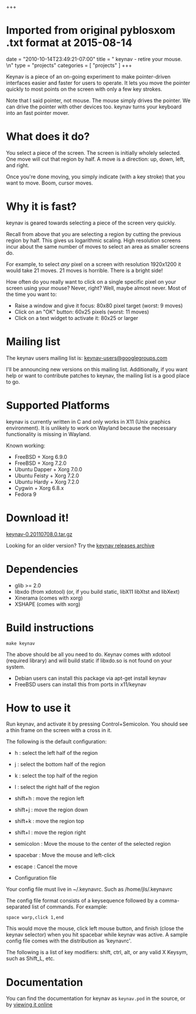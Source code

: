 +++
# Imported from original pyblosxom .txt format at 2015-08-14
date = "2010-10-14T23:49:21-07:00"
title = " keynav  -  retire your mouse. \n"
type = "projects"
categories = [ "projects" ]
+++

Keynav is a piece of an on-going experiment to
make pointer-driven interfaces easier and faster for users to operate. It
lets you move the pointer quickly to most points on the screen with only a
few key strokes.

Note that I said pointer, not mouse. The mouse simply drives the pointer.
We can drive the pointer with other devices too. keynav turns your keyboard
into an fast pointer mover.

# What does it do?

You select a piece of the screen. The screen is initially wholely selected.
One move will cut that region by half. A move is a direction: up, down,
left, and right.

Once you're done moving, you simply indicate (with a key stroke) that you
want to move. Boom, cursor moves.

# Why it is fast?

keynav is geared towards selecting a piece of the screen very quickly.

Recall from above that you are selecting a region by cutting the previous
region by half. This gives us logarithmic scaling. High resolution screens
incur about the same number of moves to select an area as smaller screens do.

For example, to select <i>any</i> pixel on a screen with resolution
1920x1200 it would take 21 moves. 21 moves is horrible. There is a bright side!

How often do you really want to click on a single specific pixel on your screen using your mouse? Never, right? Well, maybe almost never. Most of the time you want to:

* Raise a window and give it focus: 80x80 pixel target (worst: 9 moves)
* Click on an "OK" button: 60x25 pixels (worst: 11 moves)
* Click on a text widget to activate it: 80x25 or larger

# Mailing list

The keynav users mailing list is: keynav-users@googlegroups.com

I'll be announcing new versions on this mailing list. Additionally, if you
want help or want to contribute patches to keynav, the mailing list is a
good place to go.

# Supported Platforms

keynav is currently written in C and only works in X11 (Unix graphics
environment). It is unlikely to work on Wayland because the necessary functionality is missing in Wayland.

Known working:

* FreeBSD + Xorg 6.9.0
* FreeBSD + Xorg 7.2.0
* Ubuntu Dapper + Xorg 7.0.0
* Ubuntu Feisty + Xorg 7.2.0
* Ubuntu Hardy + Xorg 7.2.0
* Cygwin + Xorg 6.8.x
* Fedora 9

# Download it!

<a href="https://storage.googleapis.com/google-code-archive-downloads/v2/code.google.com/semicomplete/keynav-0.20110708.0.tar.gz">keynav-0.20110708.0.tar.gz</a><p></p>

Looking for an older version? Try the
<a href="http://code.google.com/p/semicomplete/downloads/list?q=label:keynav">keynav releases archive</a>

# Dependencies

* glib \>= 2.0
* libxdo (from xdotool) (or, if you build static, libX11 libXtst and libXext)
* Xinerama (comes with xorg) 
* XSHAPE (comes with xorg)

# Build instructions

`make keynav`

The above should be all you need to do. Keynav comes with xdotool (required
library) and will build static if libxdo.so is not found on your system.

* Debian users can install this package via apt-get install keynav
* FreeBSD users can install this from ports in x11/keynav

# How to use it

Run keynav, and activate it by pressing Control+Semicolon. You should see a
thin frame on the screen with a cross in it. 

The following is the default configuration:

* h : select the left half of the region
* j : select the bottom half of the region
* k : select the top half of the region
* l : select the right half of the region
* shift+h : move the region left
* shift+j : move the region down
* shift+k : move the region top
* shift+l : move the region right
* semicolon : Move the mouse to the center of the selected region
* spacebar : Move the mouse and left-click
* escape : Cancel the move

* Configuration file

Your config file must live in ~/.keynavrc. Such as /home/jls/.keynavrc

The config file format consists of a keysequence followed by a
comma-separated list of commands. For example:

```
space warp,click 1,end
```

This would move the mouse, click left mouse button, and finish (close the
keynav selector) when you hit spacebar while keynav was active. A sample
config file comes with the distribution as 'keynavrc'.

The following is a list of key modifiers: shift, ctrl, alt, or any valid X
Keysym, such as Shift_L, etc.

# Documentation

You can find the documentation for keynav as `keynav.pod` in the source, or by [viewing it online](https://github.com/jordansissel/keynav/blob/master/keynav.pod)
